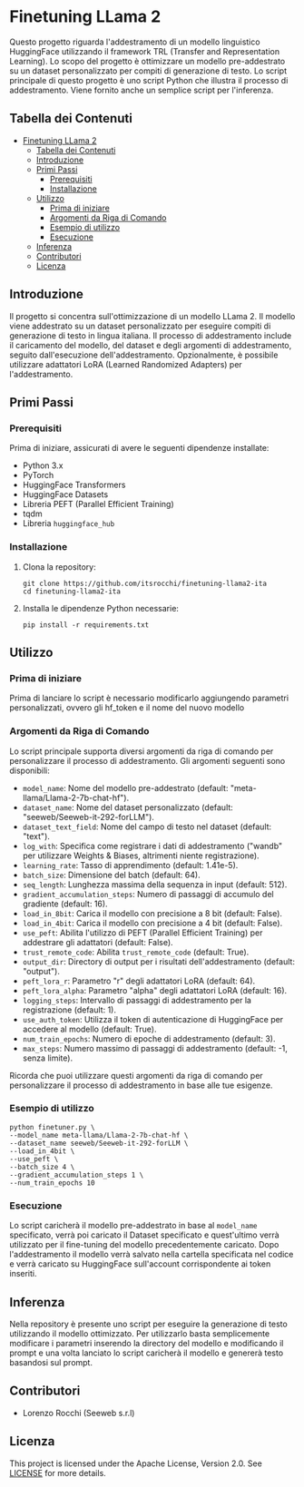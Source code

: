 
# Finetuning LLama 2

Questo progetto riguarda l'addestramento di un modello linguistico HuggingFace utilizzando il framework TRL (Transfer and Representation Learning). Lo scopo del progetto è ottimizzare un modello pre-addestrato su un dataset personalizzato per compiti di generazione di testo. Lo script principale di questo progetto è uno script Python che illustra il processo di addestramento. Viene fornito anche un semplice script per l'inferenza.

## Tabella dei Contenuti

- [Finetuning LLama 2](#finetuning-llama-2)
  - [Tabella dei Contenuti](#tabella-dei-contenuti)
  - [Introduzione](#introduzione)
  - [Primi Passi](#primi-passi)
    - [Prerequisiti](#prerequisiti)
    - [Installazione](#installazione)
  - [Utilizzo](#utilizzo)
    - [Prima di iniziare](#prima-di-iniziare)
    - [Argomenti da Riga di Comando](#argomenti-da-riga-di-comando)
    - [Esempio di utilizzo](#esempio-di-utilizzo)
    - [Esecuzione](#esecuzione)
  - [Inferenza](#inferenza)
  - [Contributori](#contributori)
  - [Licenza](#licenza)

## Introduzione

Il progetto si concentra sull'ottimizzazione di un modello LLama 2. Il modello viene addestrato su un dataset personalizzato per eseguire compiti di generazione di testo in lingua italiana. Il processo di addestramento include il caricamento del modello, del dataset e degli argomenti di addestramento, seguito dall'esecuzione dell'addestramento. Opzionalmente, è possibile utilizzare adattatori LoRA (Learned Randomized Adapters) per l'addestramento.

## Primi Passi

### Prerequisiti

Prima di iniziare, assicurati di avere le seguenti dipendenze installate:

- Python 3.x
- PyTorch
- HuggingFace Transformers
- HuggingFace Datasets
- Libreria PEFT (Parallel Efficient Training)
- tqdm
- Libreria `huggingface_hub`

### Installazione

1. Clona la repository:
   ```shell
   git clone https://github.com/itsrocchi/finetuning-llama2-ita
   cd finetuning-llama2-ita
   ```

2. Installa le dipendenze Python necessarie:
   ```shell
   pip install -r requirements.txt
   ```

## Utilizzo

### Prima di iniziare

Prima di lanciare lo script è necessario modificarlo aggiungendo parametri personalizzati, ovvero gli hf_token e il nome del nuovo modello

### Argomenti da Riga di Comando

Lo script principale supporta diversi argomenti da riga di comando per personalizzare il processo di addestramento. Gli argomenti seguenti sono disponibili:

- `model_name`: Nome del modello pre-addestrato (default: "meta-llama/Llama-2-7b-chat-hf").
- `dataset_name`: Nome del dataset personalizzato (default: "seeweb/Seeweb-it-292-forLLM").
- `dataset_text_field`: Nome del campo di testo nel dataset (default: "text").
- `log_with`: Specifica come registrare i dati di addestramento ("wandb" per utilizzare Weights & Biases, altrimenti niente registrazione).
- `learning_rate`: Tasso di apprendimento (default: 1.41e-5).
- `batch_size`: Dimensione del batch (default: 64).
- `seq_length`: Lunghezza massima della sequenza in input (default: 512).
- `gradient_accumulation_steps`: Numero di passaggi di accumulo del gradiente (default: 16).
- `load_in_8bit`: Carica il modello con precisione a 8 bit (default: False).
- `load_in_4bit`: Carica il modello con precisione a 4 bit (default: False).
- `use_peft`: Abilita l'utilizzo di PEFT (Parallel Efficient Training) per addestrare gli adattatori (default: False).
- `trust_remote_code`: Abilita `trust_remote_code` (default: True).
- `output_dir`: Directory di output per i risultati dell'addestramento (default: "output").
- `peft_lora_r`: Parametro "r" degli adattatori LoRA (default: 64).
- `peft_lora_alpha`: Parametro "alpha" degli adattatori LoRA (default: 16).
- `logging_steps`: Intervallo di passaggi di addestramento per la registrazione (default: 1).
- `use_auth_token`: Utilizza il token di autenticazione di HuggingFace per accedere al modello (default: True).
- `num_train_epochs`: Numero di epoche di addestramento (default: 3).
- `max_steps`: Numero massimo di passaggi di addestramento (default: -1, senza limite).

Ricorda che puoi utilizzare questi argomenti da riga di comando per personalizzare il processo di addestramento in base alle tue esigenze.

### Esempio di utilizzo

```shell
python finetuner.py \
--model_name meta-llama/Llama-2-7b-chat-hf \
--dataset_name seeweb/Seeweb-it-292-forLLM \
--load_in_4bit \
--use_peft \
--batch_size 4 \
--gradient_accumulation_steps 1 \
--num_train_epochs 10
```

### Esecuzione

Lo script caricherà il modello pre-addestrato in base al `model_name` specificato, verrà poi caricato il Dataset specificato e quest'ultimo verrà utilizzato per il fine-tuning del modello precedentemente caricato. Dopo l'addestramento il modello verrà salvato nella cartella specificata nel codice e verrà caricato su HuggingFace sull'account corrispondente ai token inseriti.

## Inferenza

Nella repository è presente uno script per eseguire la generazione di testo utilizzando il modello ottimizzato. Per utilizzarlo basta semplicemente modificare i parametri inserendo la directory del modello e modificando il prompt e una volta lanciato lo script caricherà il modello e genererà testo basandosi sul prompt.


## Contributori

- Lorenzo Rocchi (Seeweb s.r.l)

## Licenza

This project is licensed under the Apache License, Version 2.0. See [LICENSE](https://github.com/itsrocchi/finetuning-llama2-ita/blob/03359c5e96673611a9632d3ae5d42598151a25f9/LICENSE) for more details.
